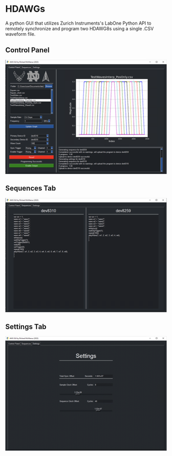 # HDAWGs
A python GUI that utilizes Zurich Instruments's LabOne Python API to remotely synchronize and program two HDAWG8s using a single .CSV waveform file.

## Control Panel

<p align="center">
<img src="https://github.com/richardmcmanusjr/HDAWGs/blob/main/Control Panel.png">
</p>

## Sequences Tab

<p align="center">
<img src="https://github.com/richardmcmanusjr/HDAWGs/blob/main/Sequences.png">
</p>

## Settings Tab

<p align="center">
<img src="https://github.com/richardmcmanusjr/HDAWGs/blob/main/Settings.png">
</p>

